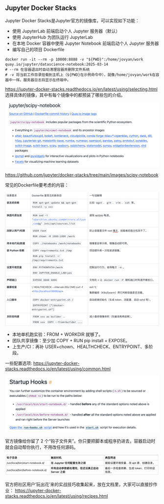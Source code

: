 ## Jupyter Docker Stacks 
Jupyter Docker Stacks是Jupyter官方的镜像库，可以实现如下功能：
- 使用 JupyterLab 前端启动个人 Jupyter 服务器（默认）
- 使用 JupyterHub 为团队运行 JupyterLab
- 在本地 Docker 容器中使用 Jupyter Notebook 前端启动个人 Jupyter 服务器
- 编写自己的项目 Dockerfile


```shell
docker run -it --rm -p 10000:8888 -v "${PWD}":/home/jovyan/work quay.io/jupyter/datascience-notebook:2025-03-14
# --rm 在容器退出时自动清理容器并删除文件系统
# -v 将当前工作目录挂载到主机上（${PWD}在示例命令中），就像/home/jovyan/work在容器中一样。服务器日志将显示在终端中。
```

https://jupyter-docker-stacks.readthedocs.io/en/latest/using/selecting.html
选择具体的镜像，其中有每个镜像中的都预装了哪些包的介绍。

![scipy-notebook](image.png)

https://github.com/jupyter/docker-stacks/tree/main/images/scipy-notebook

常见的Dockerfile要考虑的内容：

![dockerfile](image-1.png)

- 本地单机跑实验：FROM + WORKDIR 就够了。
- 团队共享镜像：至少加 COPY + RUN pip install + EXPOSE。
- 上生产/CI：再补 USER+chown、HEALTHCHECK、ENTRYPOINT、多阶段。

一些配置选项:
https://jupyter-docker-stacks.readthedocs.io/en/latest/using/common.html


![start hooks](image-2.png)

官方镜像给你留了 2 个“钩子文件夹”。你只要把脚本或程序扔进去，容器启动时就会自动帮你执行，不用改任何源码。

![alt text](image-3.png)

官方把社区用户‘玩出花’来的实战技巧收集起来，放在文档里，大家可以直接抄作业：
https://jupyter-docker-stacks.readthedocs.io/en/latest/using/recipes.html